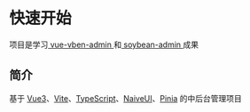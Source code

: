 # 快速开始

项目是学习[ vue-vben-admin ](https://github.com/vbenjs/vue-vben-admin)和[ soybean-admin ](https://github.com/honghuangdc/soybean-admin)成果

## 简介
基于 [Vue3](https://vuejs.org/)、[Vite](https://vitejs.dev/)、[TypeScript](https://www.typescriptlang.org/docs/)、[NaiveUI](https://www.naiveui.com/zh-CN/dark)、[Pinia](https://pinia.vuejs.org/) 的中后台管理项目
